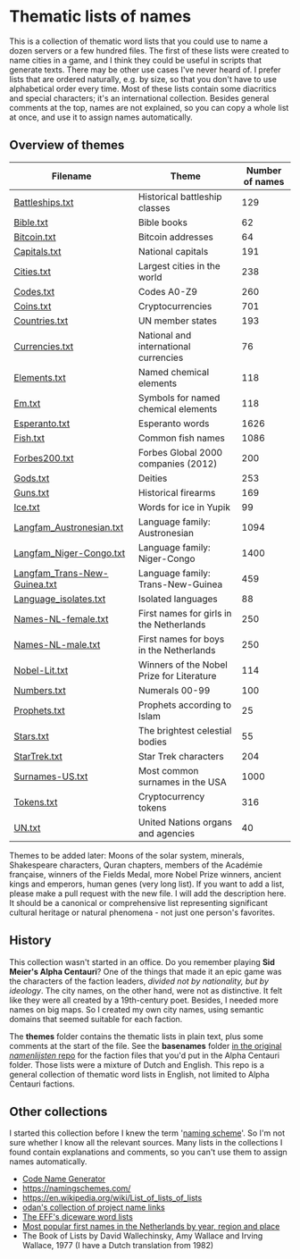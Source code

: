 # Thematic lists of names

This is a collection of thematic word lists that you could use to name a dozen servers or a few hundred files. The first of these lists were created to name cities in a game, and I think they could be useful in scripts that generate texts. There may be other use cases I've never heard of. I prefer lists that are ordered naturally, e.g. by size, so that you don't have to use alphabetical order every time. Most of these lists contain some diacritics and special characters; it's an international collection. Besides general comments at the top, names are not explained, so you can copy a whole list at once, and use it to assign names automatically.

## Overview of themes

|Filename|Theme|Number of names|
|-|-|-|
|[Battleships.txt](themes/Battleships.txt)|Historical battleship classes|129|
|[Bible.txt](themes/Bible.txt)|Bible books|62|
|[Bitcoin.txt](themes/Bitcoin.txt)|Bitcoin addresses|64|
|[Capitals.txt](themes/Capitals.txt)|National capitals|191|
|[Cities.txt](themes/Cities.txt)|Largest cities in the world|238|
|[Codes.txt](themes/Codes.txt)|Codes A0-Z9|260|
|[Coins.txt](themes/Coins.txt)|Cryptocurrencies|701|
|[Countries.txt](themes/Countries.txt)|UN member states|193|
|[Currencies.txt](themes/Currencies.txt)|National and international currencies|76|
|[Elements.txt](themes/Elements.txt)|Named chemical elements|118|
|[Em.txt](themes/Em.txt)|Symbols for named chemical elements|118|
|[Esperanto.txt](themes/Esperanto.txt)|Esperanto words|1626|
|[Fish.txt](themes/Fish.txt)|Common fish names|1086|
|[Forbes200.txt](themes/Forbes200.txt)|Forbes Global 2000 companies (2012)|200|
|[Gods.txt](themes/Gods.txt)|Deities|253|
|[Guns.txt](themes/Guns.txt)|Historical firearms|169|
|[Ice.txt](themes/Ice.txt)|Words for ice in Yupik|99|
|[Langfam_Austronesian.txt](themes/Langfam_Austronesian.txt)|Language family: Austronesian|1094|
|[Langfam_Niger-Congo.txt](themes/Langfam_Niger-Congo.txt)|Language family: Niger-Congo|1400|
|[Langfam_Trans-New-Guinea.txt](themes/Langfam_Trans-New-Guinea.txt)|Language family: Trans-New-Guinea|459|
|[Language_isolates.txt](themes/Language_isolates.txt)|Isolated languages|88|
|[Names-NL-female.txt](themes/Names-NL-female.txt)|First names for girls in the Netherlands|250|
|[Names-NL-male.txt](themes/Names-NL-male.txt)|First names for boys in the Netherlands|250|
|[Nobel-Lit.txt](themes/Nobel-Lit.txt)|Winners of the Nobel Prize for Literature|114|
|[Numbers.txt](themes/Numbers.txt)|Numerals 00-99|100|
|[Prophets.txt](themes/Prophets.txt)|Prophets according to Islam|25|
|[Stars.txt](themes/Stars.txt)|The brightest celestial bodies|55|
|[StarTrek.txt](themes/StarTrek.txt)|Star Trek characters|204|
|[Surnames-US.txt](themes/Surnames-US.txt)|Most common surnames in the USA|1000|
|[Tokens.txt](themes/Tokens.txt)|Cryptocurrency tokens|316|
|[UN.txt](themes/UN.txt)|United Nations organs and agencies|40|

Themes to be added later: Moons of the solar system, minerals, Shakespeare characters, Quran chapters, members of the Académie française, winners of the Fields Medal, more Nobel Prize winners, ancient kings and emperors, human genes (very long list). If you want to add a list, please make a pull request with the new file. I will add the description here. It should be a canonical or comprehensive list representing significant cultural heritage or natural phenomena - not just one person's favorites.

## History

This collection wasn't started in an office. Do you remember playing **Sid Meier's Alpha Centauri**? One of the things that made it an epic game was the characters of the faction leaders, *divided not by nationality, but by ideology*. The city names, on the other hand, were not as distinctive. It felt like they were all created by a 19th-century poet. Besides, I needed more names on big maps. So I created my own city names, using semantic domains that seemed suitable for each faction.

The **themes** folder contains the thematic lists in plain text, plus some comments at the start of the file. See the **basenames** folder [in the original *namenlijsten* repo](https://github.com/ProkhorZ/namenlijsten) for the faction files that you'd put in the Alpha Centauri folder. Those lists were a mixture of Dutch and English. This repo is a general collection of thematic word lists in English, not limited to Alpha Centauri factions.

## Other collections

I started this collection before I knew the term '[naming scheme](https://en.wikipedia.org/wiki/Computer_network_naming_scheme)'. So I'm not sure whether I know all the relevant sources. Many lists in the collections I found contain explanations and comments, so you can't use them to assign names automatically.
* [Code Name Generator](http://www.codenamegenerator.com/)
* https://namingschemes.com/
* https://en.wikipedia.org/wiki/List_of_lists_of_lists 
* [odan's collection of project name links](https://gist.github.com/odan/3eb5bbd32f9800de4842bfbc9d7c5968/revisions)
* [The EFF's diceware word lists](https://www.eff.org/deeplinks/2016/07/new-wordlists-random-passphrases)
* [Most popular first names in the Netherlands by year, region and place](http://www.meertens.knaw.nl/nvb/topnamen)
* The Book of Lists by David Wallechinsky, Amy Wallace and Irving Wallace, 1977 (I have a Dutch translation from 1982)
